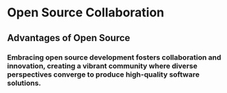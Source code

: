 # Open Source Collaboration

## Advantages of Open Source

### Embracing open source development fosters collaboration and innovation, creating a vibrant community where diverse perspectives converge to produce high-quality software solutions.
